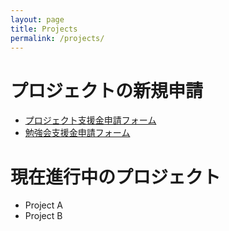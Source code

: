```yaml
---
layout: page
title: Projects
permalink: /projects/
---
```


# プロジェクトの新規申請
- [プロジェクト支援金申請フォーム](https://hongotechgarage.typeform.com/to/aggjBA)
- [勉強会支援金申請フォーム](https://hongotechgarage.typeform.com/to/f1MFPB)

# 現在進行中のプロジェクト

- Project A
- Project B

